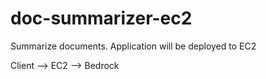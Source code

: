 # doc-summarizer-ec2
Summarize documents. Application will be deployed to EC2

Client --> EC2 --> Bedrock
